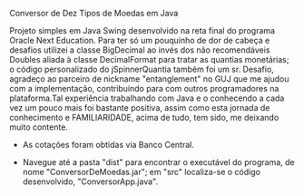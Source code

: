 Conversor de Dez Tipos de Moedas em Java

Projeto simples em Java Swing desenvolvido na reta final do programa Oracle Next Education. Para ter só um pouquinho de dor de cabeça e desafios utilizei a classe BigDecimal ao invés dos não recomendáveis Doubles aliada à classe DecimalFormat para tratar as quantias monetárias; o código personalizado do jSpinnerQuantia também foi um sr. Desafio, agradeço ao parceiro de nickname "entanglement" no GUJ que me ajudou com a implementação, contribuindo para com outros programadores na plataforma.Tal experiência trabalhando com Java e o conhecendo a cada vez um pouco mais foi bastante positiva, assim como esta jornada de conhecimento e FAMILIARIDADE, acima de tudo,  tem sido, me deixando muito contente.

- As cotações foram obtidas via Banco Central. 

- Navegue até a pasta "dist" para encontrar o executável do programa, de nome "ConversorDeMoedas.jar"; em "src" localiza-se o código desenvolvido, "ConversorApp.java".




